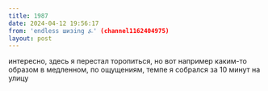 ```yaml
---
title: 1987
date: 2024-04-12 19:56:17
from: 'endless шизing ⍼' (channel1162404975)
layout: post
---
```


интересно, здесь я перестал торопиться, но вот например каким-то образом в медленном, по ощущениям, темпе я собрался за 10 минут на улицу
